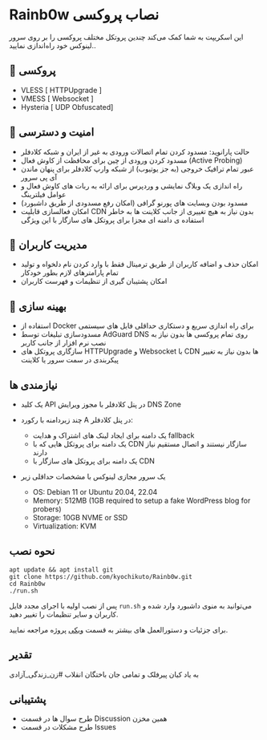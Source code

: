# Rainb0w نصاب پروکسی

این اسکریپت به شما کمک می‌کند چندین پروتکل مختلف پروکسی را بر روی سرور لینوکس خود راه‌اندازی نمایید..

## 🚀 پروکسی

- VLESS [ HTTPUpgrade ]
- VMESS [ Websocket ]
- Hysteria [ UDP Obfuscated]

## 🔑 امنیت و دسترسی

- حالت پارانوید: مسدود کردن تمام اتصالات ورودی به غیر از ایران و شبکه کلادفلر
- مسدود کردن ورودی از چین برای محافظت از کاوش فعال (Active Probing)
- عبور تمام ترافیک خروجی (به جز یوتیوب) از شبکه وارپ کلادفلر برای پنهان ماندن آی پی سرور
- راه اندازی یک وبلاگ نمایشی و وردپرس برای ارائه به ربات های کاوش فعال و عوامل فیلترینگ
- مسدود بودن وبسایت های پورنو گرافی (امکان رفع مسدودی از طریق داشبورد)
- امکان فعالسازی قابلیت CDN بدون نیاز به هیچ تغییری از جانب کلاینت ها به خاطر استفاده ی دامنه ای مجزا برای پروتکل های سازگار با این ویژگی

## 👥 مدیریت کاربران

- امکان حذف و اضافه کاربران از طریق ترمینال فقط با وارد کردن نام دلخواه و تولید تمام پارامترهای لازم بطور خودکار
- امکان پشتیبان گیری از تنظیمات و فهرست کاربران

## 📐 بهینه سازی

- استفاده از Docker برای راه اندازی سریع و دستکاری حداقلی فایل های سیستمی
- مسدودسازی تبلیغات توسط AdGuard DNS روی تمام پروکسی ها بدون نیاز به نصب نرم افزار از جانب کاربر
- سازگاری پروتکل های HTTPUpgrade و Websocket با CDN ها بدون نیاز به تغییر پیکربندی در سمت سرور یا کلاینت


## نیازمندی ها

- یک کلید API در پنل کلادفلر با مجوز ویرایش DNS Zone
- چند زیردامنه با رکورد A در پنل کلادفلر:
  - یک دامنه برای ایجاد لینک های اشتراک و هدایت fallback
  - یک دامنه برای پروتکل هایی که با CDN سازگار نیستند و اتصال مستقیم نیاز دارند
  - یک دامنه برای پروتکل های سازگار با CDN
  
- یک سرور مجازی لینوکس با مشخصات حداقلی زیر

  - OS: Debian 11 or Ubuntu 20.04, 22.04
  - Memory: 512MB (1GB required to setup a fake WordPress blog for probers)
  - Storage: 10GB NVME or SSD
  - Virtualization: KVM

## نحوه نصب

```
apt update && apt install git
git clone https://github.com/kyochikuto/Rainb0w.git
cd Rainb0w
./run.sh

```

پس از نصب اولیه با اجرای مجدد فایل `run.sh` می‌توانید به منوی داشبورد وارد شده و کاربران و سایر تنظیمات را تغییر دهید.

برای جزئیات و دستورالعمل های بیشتر به قسمت [ویکی](https://github.com/redpilllabs/Rainb0w/wiki) پروژه مراجعه نمایید.

## تقدیر

به یاد کیان پیرفلک و تمامی جان باختگان انقلاب #زن_زندگی_آزادی


## پشتیبانی

- طرح سوال ها در قسمت Discussion همین مخزن
- طرح مشکلات در قسمت Issues
